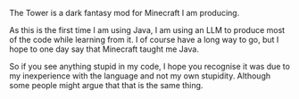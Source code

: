 The Tower is a dark fantasy mod for Minecraft I am producing. 

As this is the first time I am using Java, I am using an LLM to produce most of the code while learning from it.
I of course have a long way to go, but I hope to one day say that Minecraft taught me Java. 

So if you see anything stupid in my code, I hope you recognise it was due to my inexperience with the language and not my own stupidity. Although some people might argue that that is the same thing. 

